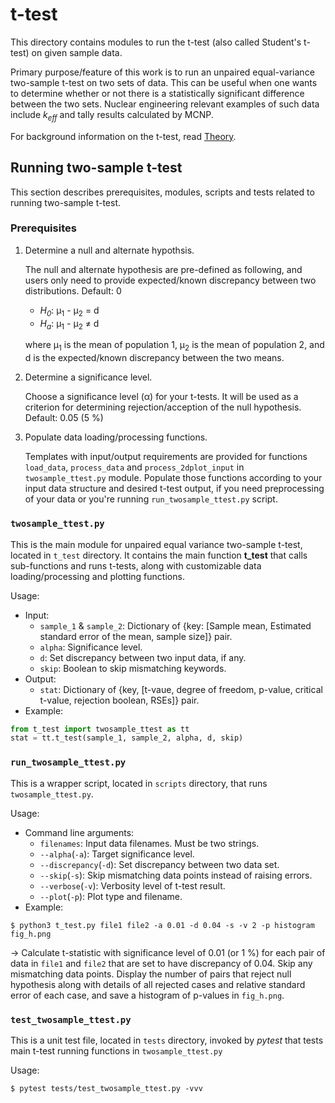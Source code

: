 # t-test

This directory contains modules to run the t-test (also called Student's t-test)
on given sample data.

Primary purpose/feature of this work is to run an unpaired equal-variance
two-sample t-test on two sets of data.
This can be useful when one wants to determine whether or not there is a
statistically significant difference between the two sets.
Nuclear engineering relevant examples of such data include *k<sub>eff</sub>* and
tally results calculated by MCNP.

For background information on the t-test, read [Theory](THEORY.md).


## Running two-sample t-test

This section describes prerequisites, modules, scripts and tests related to
running two-sample t-test.


### Prerequisites

1. Determine a null and alternate hypothsis.

   The null and alternate hypothesis are pre-defined as following, and users
   only need to provide expected/known discrepancy between two distributions.
   Default: 0

   - *H<sub>0</sub>*: μ<sub>1</sub> - μ<sub>2</sub> = d
   - *H<sub>a</sub>*: μ<sub>1</sub> - μ<sub>2</sub> ≠ d

   where μ<sub>1</sub> is the mean of population 1, μ<sub>2</sub> is the mean of
   population 2, and d is the expected/known discrepancy between the two means.

2. Determine a significance level.

   Choose a significance level (α) for your t-tests. It will be used as a
   criterion for determining rejection/acception of the null hypothesis.
   Default: 0.05 (5 %)

3. Populate data loading/processing functions.

   Templates with input/output requirements are provided for functions
   `load_data`, `process_data` and `process_2dplot_input` in
   `twosample_ttest.py` module.
   Populate those functions according to your input data structure and desired
   t-test output, if you need preprocessing of your data or you're running
   `run_twosample_ttest.py` script.


### `twosample_ttest.py`

This is the main module for unpaired equal variance two-sample t-test,
located in `t_test` directory.
It contains the main function **t_test** that calls sub-functions and runs
t-tests, along with customizable data loading/processing and plotting functions.

Usage:

- Input:
  - `sample_1` & `sample_2`: Dictionary of {key: [Sample mean, Estimated standard
    error of the mean, sample size]} pair.
  - `alpha`: Significance level.
  - `d`: Set discrepancy between two input data, if any.
  - `skip`: Boolean to skip mismatching keywords.
- Output:
  - `stat`: Dictionary of {key, [t-vaue, degree of freedom, p-value,
    critical t-value, rejection boolean, RSEs]} pair.
- Example:
```python
from t_test import twosample_ttest as tt
stat = tt.t_test(sample_1, sample_2, alpha, d, skip)
```


### `run_twosample_ttest.py`

This is a wrapper script, located in `scripts` directory, that runs
`twosample_ttest.py`.

Usage:
- Command line arguments:
  - `filenames`: Input data filenames. Must be two strings.
  - `--alpha`(`-a`): Target significance level.
  - `--discrepancy`(`-d`): Set discrepancy between two data set.
  - `--skip`(`-s`): Skip mismatching data points instead of raising errors.
  - `--verbose`(`-v`): Verbosity level of t-test result.
  - `--plot`(`-p`): Plot type and filename.
- Example:
```shell
$ python3 t_test.py file1 file2 -a 0.01 -d 0.04 -s -v 2 -p histogram fig_h.png
```
→ Calculate t-statistic with significance level of 0.01 (or 1 %)
for each pair of data in `file1` and `file2` that are set to have discrepancy
of 0.04. Skip any mismatching data points. Display the number of pairs that
reject null hypothesis along with details of all rejected cases and relative
standard error of each case, and save a histogram of p-values in `fig_h.png`.


### `test_twosample_ttest.py`

This is a unit test file, located in `tests` directory, invoked by *pytest*
that tests main t-test running functions in `twosample_ttest.py`

Usage:
```shell
$ pytest tests/test_twosample_ttest.py -vvv
```
